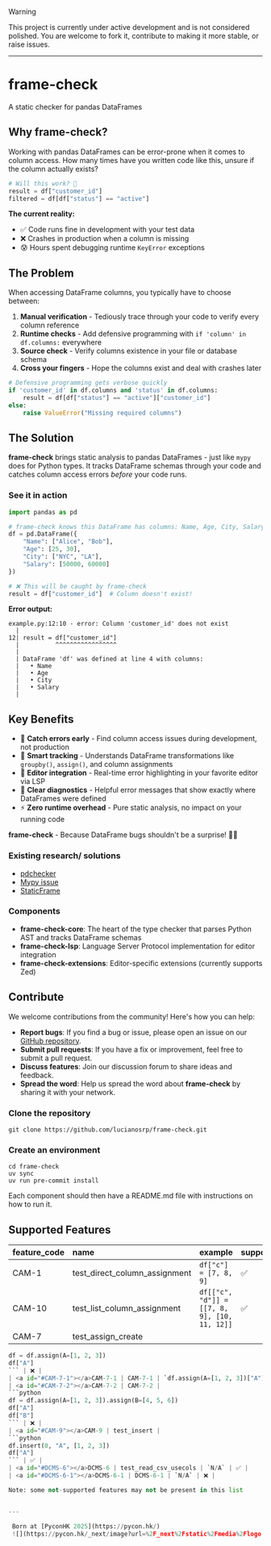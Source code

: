 > [!WARNING]
> This project is currently under active development and is not considered polished. You are welcome to fork it, contribute to making it more stable, or raise issues.
---

# frame-check

A static checker for pandas DataFrames

## Why frame-check?

Working with pandas DataFrames can be error-prone when it comes to column access. How many times have you written code like this, unsure if the column actually exists?

```python
# Will this work? 🤔
result = df["customer_id"]
filtered = df[df["status"] == "active"]
```

**The current reality:**
- ✅ Code runs fine in development with your test data
- ❌ Crashes in production when a column is missing
- 😰 Hours spent debugging runtime `KeyError` exceptions

## The Problem

When accessing DataFrame columns, you typically have to choose between:

1. **Manual verification** - Tediously trace through your code to verify every column reference
2. **Runtime checks** - Add defensive programming with `if 'column' in df.columns:` everywhere
3. **Source check** - Verify columns existence in your file or database schema
4. **Cross your fingers** - Hope the columns exist and deal with crashes later

```python
# Defensive programming gets verbose quickly
if 'customer_id' in df.columns and 'status' in df.columns:
    result = df[df["status"] == "active"]["customer_id"]
else:
    raise ValueError("Missing required columns")
```

## The Solution

**frame-check** brings static analysis to pandas DataFrames - just like `mypy` does for Python types. It tracks DataFrame schemas through your code and catches column access errors *before* your code runs.

### See it in action

```python
import pandas as pd

# frame-check knows this DataFrame has columns: Name, Age, City, Salary
df = pd.DataFrame({
    "Name": ["Alice", "Bob"],
    "Age": [25, 30],
    "City": ["NYC", "LA"],
    "Salary": [50000, 60000]
})

# ❌ This will be caught by frame-check
result = df["customer_id"]  # Column doesn't exist!
```

**Error output:**

```plaintext
example.py:12:10 - error: Column 'customer_id' does not exist
  |
12| result = df["customer_id"]
  |          ^^^^^^^^^^^^^^^^^
  |
  | DataFrame 'df' was defined at line 4 with columns:
  |   • Name
  |   • Age
  |   • City
  |   • Salary
  |
```

## Key Benefits

- 🚀 **Catch errors early** - Find column access issues during development, not production
- 🧠 **Smart tracking** - Understands DataFrame transformations like `groupby()`, `assign()`, and column assignments
- 🔧 **Editor integration** - Real-time error highlighting in your favorite editor via LSP
- 📝 **Clear diagnostics** - Helpful error messages that show exactly where DataFrames were defined
- ⚡ **Zero runtime overhead** - Pure static analysis, no impact on your running code

**frame-check** - Because DataFrame bugs shouldn't be a surprise! 🐼✨

### Existing research/ solutions

- [pdchecker](https://github.com/ncu-psl/pdchecker)
- [Mypy issue](https://github.com/python/mypy/issues/17935)
- [StaticFrame](https://github.com/static-frame/static-frame)

### Components

- **frame-check-core**: The heart of the type checker that parses Python AST and tracks DataFrame schemas
- **frame-check-lsp**: Language Server Protocol implementation for editor integration
- **frame-check-extensions**: Editor-specific extensions (currently supports Zed)

## Contribute

We welcome contributions from the community! Here's how you can help:

- **Report bugs**: If you find a bug or issue, please open an issue on our [GitHub repository](https://github.com/lucianosrp/frame-check).
- **Submit pull requests**: If you have a fix or improvement, feel free to submit a pull request.
- **Discuss features**: Join our discussion forum to share ideas and feedback.
- **Spread the word**: Help us spread the word about **frame-check** by sharing it with your network.

### Clone the repository

```
git clone https://github.com/lucianosrp/frame-check.git
```

### Create an environment

```
cd frame-check
uv sync
uv run pre-commit install
```
Each component should then have a README.md file with instructions on how to run it.

## Supported Features

| feature_code | name | example | supported   |
|:-------------|:-----|:--------|:------------|
| <a id="#CAM-1"></a>CAM-1 | test_direct_column_assignment | `df["c"] = [7, 8, 9]` | ✅ |
| <a id="#CAM-10"></a>CAM-10 | test_list_column_assignment | `df[["c", "d"]] = [[7, 8, 9], [10, 11, 12]]` | ✅ |
| <a id="#CAM-7"></a>CAM-7 | test_assign_create | 
```python
df = df.assign(A=[1, 2, 3])
df["A"]
``` | ❌ |
| <a id="#CAM-7-1"></a>CAM-7-1 | CAM-7-1 | `df.assign(A=[1, 2, 3])["A"]` | ❌ |
| <a id="#CAM-7-2"></a>CAM-7-2 | CAM-7-2 | 
```python
df = df.assign(A=[1, 2, 3]).assign(B=[4, 5, 6])
df["A"]
df["B"]
``` | ❌ |
| <a id="#CAM-9"></a>CAM-9 | test_insert | 
```python
df.insert(0, "A", [1, 2, 3])
df["A"]
``` | ✅ |
| <a id="#DCMS-6"></a>DCMS-6 | test_read_csv_usecols | `N/A` | ✅ |
| <a id="#DCMS-6-1"></a>DCMS-6-1 | DCMS-6-1 | `N/A` | ❌ |

Note: some not-supported features may not be present in this list


---

 Born at [PyconHK 2025](https://pycon.hk/)
 ![](https://pycon.hk/_next/image?url=%2F_next%2Fstatic%2Fmedia%2Flogo.ebd84d16.png&w=256&q=75)
